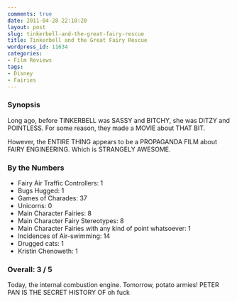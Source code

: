 ```yaml
---
comments: true
date: 2011-04-28 22:10:20
layout: post
slug: tinkerbell-and-the-great-fairy-rescue
title: Tinkerbell and the Great Fairy Rescue
wordpress_id: 11634
categories:
- Film Reviews
tags:
- Disney
- Fairies
---
```


### Synopsis

Long ago, before TINKERBELL was SASSY and BITCHY, she was DITZY and POINTLESS.  For some reason, they made a MOVIE about THAT BIT.

However, the ENTIRE THING appears to be a PROPAGANDA FILM about FAIRY ENGINEERING.  Which is STRANGELY AWESOME.

### By the Numbers

  * Fairy Air Traffic Controllers: 1
  * Bugs Hugged: 1
  * Games of Charades: 37
  * Unicorns: 0
  * Main Character Fairies: 8
  * Main Character Fairy Stereotypes: 8
  * Main Character Fairies with any kind of point whatsoever: 1
  * Incidences of Air-swimming: 14
  * Drugged cats: 1
  * Kristin Chenoweth: 1
  
### Overall: 3 / 5

Today, the internal combustion engine. Tomorrow, potato armies! PETER PAN IS THE SECRET HISTORY OF oh fuck
